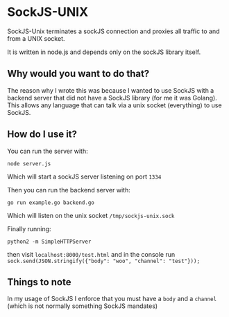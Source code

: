 # SockJS-UNIX

SockJS-Unix terminates a sockJS connection and proxies all traffic to and from a UNIX socket.

It is written in node.js and depends only on the sockJS library itself.

## Why would you want to do that?

The reason why I wrote this was because I wanted to use SockJS with a backend server that did not have a SockJS library (for me it was Golang).
This allows any language that can talk via a unix socket (everything) to use SockJS.

## How do I use it?

You can run the server with:

    node server.js

Which will start a sockJS server listening on port `1334`

Then you can run the backend server with:

    go run example.go backend.go

Which will listen on the unix socket `/tmp/sockjs-unix.sock` 

Finally running:

    python2 -m SimpleHTTPServer

then visit `localhost:8000/test.html` and in the console run `sock.send(JSON.stringify({"body": "woo", "channel": "test"}));`

## Things to note

In my usage of SockJS I enforce that you must have a `body` and a `channel` (which is not normally something SockJS mandates)
